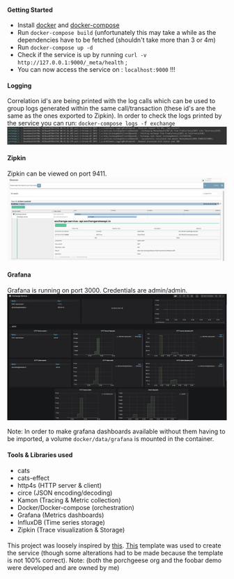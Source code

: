#### Getting Started
- Install [docker](https://docs.docker.com/install/) and [docker-compose](https://docs.docker.com/compose/install/)
- Run `docker-compose build` (unfortunately this may take 
a while as the dependencies have to be fetched (shouldn't take more than 3 or 4m)
- Run `docker-compose up -d` 
- Check if the  service is up by running `curl -v http://127.0.0.1:9000/_meta/health` ; 
- You can now access the service on : `localhost:9000` !!!


#### Logging
Correlation id's are being printed with the log calls which can be used to group logs generated
within the same call/transaction (these id's are the same as the ones exported to Zipkin).
In order to check the logs printed by the service you can run:
`docker-compose logs -f exchange`
![](imgs/logs.png)

#### Zipkin 
Zipkin can be viewed on port 9411.
![](imgs/zipkin.png)


#### Grafana
Grafana is running on port 3000. Credentials are admin/admin.
 ![](imgs/grafana.png)
 
Note: In order to make grafana dashboards available without them having to be imported, a volume `docker/data/grafana` is mounted in the 
container.

#### Tools & Libraries used
- cats
- cats-effect 
- http4s (HTTP server & client)
- circe (JSON encoding/decoding)
- Kamon (Tracing & Metric collection)
- Docker/Docker-compose (orchestration)
- Grafana (Metrics dashboards)
- InfluxDB (Time series storage)
- Zipkin (Trace visualization & Storage)

#### 
This project was loosely inspired by [this](https://github.com/cmcmteixeira/foobar-tracing-demo). [This](https://github.com/porchgeese/service.g8) template was used to create the service (though some alterations had to be made because the template is not 100% correct). 
Note:  (both the porchgeese org and the foobar demo were developed and are owned by me)
